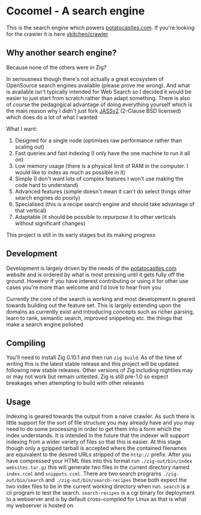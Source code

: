# Cocomel - A search engine

This is the search engine which powers [potatocastles.com](http://potatocastles.com). If you're looking for the crawler it is here [vkitchen/crawler](https://github.com/vkitchen/crawler)

## Why another search engine?

Because none of the others were in Zig?

In seriousness though there's not actually a great ecosystem of OpenSource search engines available (please prove me wrong). And what is available isn't typically intended for Web Search so I decided it would be easier to just start from scratch rather than adapt something. There is also of course the pedagogical advantage of doing everything yourself which is the main reason why I didn't just fork [JASSv2](https://github.com/andrewtrotman/JASSv2) (2-Clause BSD licensed) which does do a lot of what I wanted

What I want:
1. Designed for a single node (optimises raw performance rather than scaling out)
2. Fast queries and fast indexing (I only have the one machine to run it all on)
3. Low memory usage (there is a physical limit of RAM in the computer. I would like to index as much as possible in it)
4. Simple (I don't want lots of complex features I won't use making the code hard to understand)
5. Advanced features (simple doesn't mean it can't do select things other search engines do poorly)
6. Specialised (this is a recipe search engine and should take advantage of that vertical)
7. Adaptable (it should be possible to repurpose it to other verticals without significant changes)

This project is still in its early stages but its making progress

## Development

Development is largely driven by the needs of the [potatocastles.com](http://potatocastles.com) website and is ordered by what is most pressing until it gets fully off the ground. However if you have interest contributing or using it for other use cases you're more than welcome and I'd love to hear from you

Currently the core of the search is working and most development is geared towards building out the feature set. This is largely extending upon the domains as currently exist and introducing concepts such as richer parsing, learn to rank, semantic search, improved snippeting etc. the things that make a search engine polished

## Compiling

You'll need to install Zig 0.10.1 and then run `zig build`. As of the time of writing this is the latest stable release and this project will be updated following new stable releases. Other versions of Zig including nightlies may or may not work but remain untested. Zig is still pre-1.0 so expect breakages when attempting to build with other releases

## Usage

Indexing is geared towards the output from a naive crawler. As such there is little support for the sort of file structure you may already have and you may need to do some processing in order to get them into a form which the index understands. It is intended in the future that the indexer will support indexing from a wider variety of files so that this is easier. At this stage though only a gzipped tarball is accepted where the contained filenames are equivalent to the desired URLs stripped of the `http://` prefix. After you have compressed your HTML files into this format run `./zig-out/bin/index websites.tar.gz` this will generate two files in the current directory named `index.ccml` and `snippets.ccml`. There are two search programs `./zig-out/bin/search` and `./zig-out/bin/search-recipes` these both expect the two index files to be in the current working directory when run. `search` is a cli program to test the search. `search-recipes` is a cgi binary for deployment to a webserver and is by default cross-compiled for Linux as that is what my webserver is hosted on
